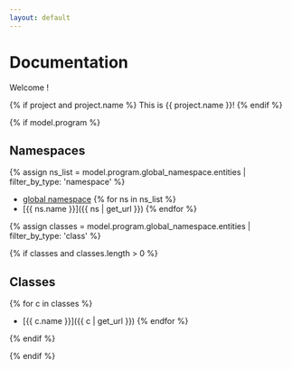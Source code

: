 ```yaml
---
layout: default
---
```

# Documentation

Welcome !

{% if project and project.name %}
This is {{ project.name }}!
{% endif %}

{% if model.program %}

## Namespaces

{% assign ns_list = model.program.global_namespace.entities | filter_by_type: 'namespace' %}

- [global namespace](namespaces/global.md)
{% for ns in ns_list %}
- [{{ ns.name }}]({{ ns | get_url }})
{% endfor %}

{% assign classes = model.program.global_namespace.entities | filter_by_type: 'class' %}

{% if classes and classes.length > 0 %}
## Classes

{% for c in classes %}
- [{{ c.name }}]({{ c | get_url }})
{% endfor %}

{% endif %}

{% endif %}
